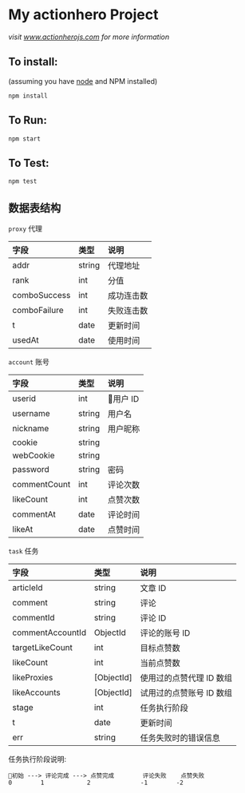 # My actionhero Project

*visit www.actionherojs.com for more information*

## To install:
(assuming you have [node](http://nodejs.org/) and NPM installed)

`npm install`

## To Run:
`npm start`

## To Test:
`npm test`

## 数据表结构

`proxy` 代理

|字段|类型|说明|
|:-|:-|:-|
|addr|string|代理地址|
|rank|int|分值|
|comboSuccess|int|成功连击数|
|comboFailure|int|失败连击数|
|t|date|更新时间|
|usedAt|date|使用时间|

`account` 账号

|字段|类型|说明|
|:-|:-|:-|
|userid|int|用户 ID|
|username|string|用户名|
|nickname|string|用户昵称|
|cookie|string||
|webCookie|string||
|password|string|密码|
|commentCount|int|评论次数|
|likeCount|int|点赞次数|
|commentAt|date|评论时间|
|likeAt|date|点赞时间|

`task` 任务

|字段|类型|说明|
|:-|:-|:-|
|articleId|string|文章 ID|
|comment|string|评论|
|commentId|string|评论 ID|
|commentAccountId|ObjectId|评论的账号 ID|
|targetLikeCount|int|目标点赞数|
|likeCount|int|当前点赞数|
|likeProxies|[ObjectId]|使用过的点赞代理 ID 数组|
|likeAccounts|[ObjectId]|试用过的点赞账号 ID 数组|
|stage|int|任务执行阶段|
|t|date|更新时间|
|err|string|任务失败时的错误信息|

任务执行阶段说明:
```
初始 ---> 评论完成 ---> 点赞完成        评论失败    点赞失败
0        1            2              -1        -2
```
